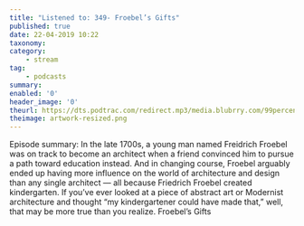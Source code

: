 ```yaml
---
title: "Listened to: 349- Froebel’s Gifts"
published: true
date: 22-04-2019 10:22
taxonomy:
category:
	- stream
tag:
	- podcasts
summary:
enabled: '0'
header_image: '0'
theurl: https://dts.podtrac.com/redirect.mp3/media.blubrry.com/99percentinvisible/dovetail.prxu.org/96/ca58db73-cd25-4c94-9dbd-130bdb3a429f/349_Froebel_s_Gifts_pt_01.mp3
theimage: artwork-resized.png
--- 
```

Episode summary: In the late 1700s, a young man named Freidrich Froebel was on track to become an architect when a friend convinced him to pursue a path toward education instead. And in changing course, Froebel arguably ended up having more influence on the world of architecture and design than any single architect — all because Friedrich Froebel created kindergarten. If you’ve ever looked at a piece of abstract art or Modernist architecture and thought “my kindergartener could have made that,” well, that may be more true than you realize. Froebel’s Gifts
